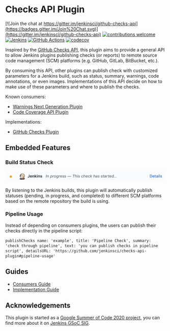 # Checks API Plugin
[![Join the chat at https://gitter.im/jenkinsci/github-checks-api](https://badges.gitter.im/Join%20Chat.svg)](https://gitter.im/jenkinsci/github-checks-api)
[![contributions welcome](https://img.shields.io/badge/contributions-welcome-brightgreen.svg?style=flat)](https://issues.jenkins-ci.org/issues/?jql=component%20%3D%20checks-api-plugin)
[![Jenkins](https://ci.jenkins.io/job/Plugins/job/checks-api-plugin/job/master/badge/icon?subject=Jenkins%20CI)](https://ci.jenkins.io/job/Plugins/job/checks-api-plugin/job/master/)
[![GitHub Actions](https://github.com/jenkinsci/checks-api-plugin/workflows/CI/badge.svg?branch=master)](https://github.com/jenkinsci/checks-api-plugin/actions)
[![codecov](https://codecov.io/gh/jenkinsci/checks-api-plugin/branch/master/graph/badge.svg)](https://codecov.io/gh/jenkinsci/checks-api-plugin)

Inspired by the [GitHub Checks API](https://docs.github.com/en/rest/reference/checks#runs), this plugin aims to provide a general API to allow Jenkins plugins publishing checks (or reports) to remote source code management (SCM) platforms (e.g. GitHub, GitLab, BitBucket, etc.).

By consuming this API, other plugins can publish check with customized parameters for a Jenkins build, such as status, summary, warnings, code annotations, or even images.
Implementations of this API decide on how to make use of these parameters and where to publish the checks.

Known consumers:
* [Warnings Next Generation Plugin](https://plugins.jenkins.io/warnings-ng)
* [Code Coverage API Plugin](https://plugins.jenkins.io/code-coverage-api)

Implementations:
* [GitHub Checks Plugin](https://plugins.jenkins.io/github-checks)

## Embedded Features

### Build Status Check

![GitHub Status](docs/images/github-status.png)

By listening to the Jenkins builds, this plugin will automatically publish statuses (pending, in progress, and completed) to different SCM platforms based on the remote repository the build is using.

### Pipeline Usage

Instead of depending on consumers plugins, the users can publish their checks directly in the pipeline script:

```
publishChecks name: 'example', title: 'Pipeline Check', summary: 'check through pipeline', text: 'you can publish checks in pipeline script', detailsURL: 'https://github.com/jenkinsci/checks-api-plugin#pipeline-usage'
```

## Guides

- [Consumers Guide](docs/consumers-guide.md)
- [Implementation Guide](docs/implementation-guide.md)

## Acknowledgements

This plugin is started as a [Google Summer of Code 2020 project](https://summerofcode.withgoogle.com/projects/#5139745388101632), you can find more about it on [Jenkins GSoC SIG](https://www.jenkins.io/sigs/gsoc/).
